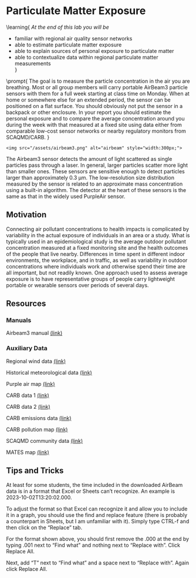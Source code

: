 # Particulate Matter Exposure 

\learning{
*At the end of this lab you will be*
- familiar with regional air quality sensor networks
- able to estimate particulate matter exposure 
- able to explain sources of personal exposure to particulate matter 
- able to contextualize data within regional particulate matter measurements  
}

\prompt{
The goal is to measure the particle concentration in the air you are breathing. Most or all group members will carry portable AirBeam3 particle sensors with them for a full week starting at class time on Monday. When at home or somewhere else for an extended period, the sensor can be positioned on a flat surface. You should obviously not put the sensor in a backpack or other enclosure. In your report you should estimate the personal exposure and to compare the average concentration around you during the week with that measured at a fixed site using data either from comparable low-cost sensor networks or nearby regulatory monitors from SCAQMD/CARB.
}

~~~
<img src="/assets/airbeam3.png" alt="airbeam" style="width:300px;">
~~~

The Airbeam3 sensor detects the amount of light scattered as single particles pass through a laser. In general, larger particles scatter more light than smaller ones. These sensors are sensitive enough to detect particles larger than approximately 0.3 μm. The low-resolution size distribution measured by the sensor is related to an approximate mass concentration using a built-in algorithm. The detector at the heart of these sensors is the same as that in the widely used PurpleAir sensor. 


## Motivation

Connecting air pollutant concentrations to health impacts is complicated by variability in the
actual exposure of individuals in an area or a study. What is typically used in an epidemiological
study is the average outdoor pollutant concentration measured at a fixed monitoring site and the
health outcomes of the people that live nearby. Differences in time spent in different indoor
environments, the workplace, and in traffic, as well as variability in outdoor concentrations
where individuals work and otherwise spend their time are all important, but not readily known.
One approach used to assess average exposure is to have representative groups of people carry
lightweight portable or wearable sensors over periods of several days.

## Resources

### Manuals

Airbeam3 manual [(link)](https://www.habitatmap.org/airbeam/users-guide)


### Auxiliary Data

Regional wind data [(link)](https://www.windy.com/?33.842,-117.697,8)

Historical meteorological data [(link)](https://mesowest.utah.edu/cgi-bin/droman/mesomap.cgi?lat=34.14444&lon=-117.85000&radius=25&rawsflag=290&site=CQ073&unit=0&time=LOCAL&product=&year1=2020&month1=8&day1=06&hour1=10&currTimeChecked=)

Purple air map [(link)](https://map.purpleair.com/1/mAQI/a10/p604800/cC0#9.01/33.912/-117.4613)

CARB data 1 [(link)](https://www.arb.ca.gov/aqmis2/aqdselect.php?tab=daily)

CARB data 2 [(link)](https://aqview.arb.ca.gov/continuous-monitoring-data)

CARB emissions data [(link)](https://ww2.arb.ca.gov/applications/emissions-air-basin)

CARB pollution map [(link)](https://ww3.arb.ca.gov/carbapps/pollution-map/)

SCAQMD community data [(link)](http://www.aqmd.gov/nav/about/initiatives/environmental-justice/ab617-134/ab-617-community-air-monitoring/communities)

MATES map [(link)](https://ww2.arb.ca.gov/applications/emissions-air-basin)


## Tips and Tricks

At least for some students, the time included in the downloaded AirBeam data is in a format that Excel or Sheets can’t recognize. An example is 2023-10-02T13:20:02.000.

To adjust the format so that Excel can recognize it and allow you to include it in a graph, you should use the find and replace feature (there is probably a counterpart in Sheets, but I am unfamiliar with it). Simply type CTRL-f and then click on the “Replace” tab. 

For the format shown above, you should first remove the .000 at the end by typing .001 next to “Find what” and nothing next to “Replace with”. Click Replace All. 

Next, add “T” next to “Find what” and a space next to “Replace with”. Again click Replace All.
